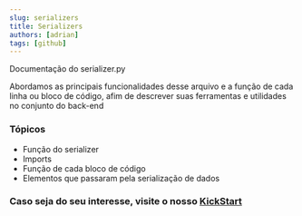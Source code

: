 ```yaml
---
slug: serializers
title: Serializers
authors: [adrian]
tags: [github]
---
```


Documentação do serializer.py

Abordamos as principais funcionalidades desse arquivo e a função de cada linha ou bloco de código, afim de descrever suas ferramentas e utilidades no conjunto do back-end
<!-- truncate -->

### Tópicos


- Função do serializer
- Imports
- Função de cada bloco de código
- Elementos que passaram pela serialização de dados

### Caso seja do seu interesse, visite o nosso  [KickStart](../../docs/kickstart)